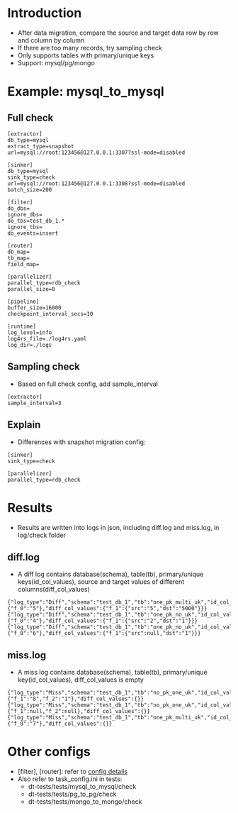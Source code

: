# Introduction
- After data migration, compare the source and target data row by row and column by column
- If there are too many records, try sampling check
- Only supports tables with primary/unique keys
- Support: mysql/pg/mongo

# Example: mysql_to_mysql
## Full check
```
[extractor]
db_type=mysql
extract_type=snapshot
url=mysql://root:123456@127.0.0.1:3307?ssl-mode=disabled

[sinker]
db_type=mysql
sink_type=check
url=mysql://root:123456@127.0.0.1:3308?ssl-mode=disabled
batch_size=200

[filter]
do_dbs=
ignore_dbs=
do_tbs=test_db_1.*
ignore_tbs=
do_events=insert

[router]
db_map=
tb_map=
field_map=

[parallelizer]
parallel_type=rdb_check
parallel_size=8

[pipeline]
buffer_size=16000
checkpoint_interval_secs=10

[runtime]
log_level=info
log4rs_file=./log4rs.yaml
log_dir=./logs
```

## Sampling check
- Based on full check config, add sample_interval
```
[extractor]
sample_interval=3
```

## Explain
- Differences with snapshot migration config:

```
[sinker]
sink_type=check

[parallelizer]
parallel_type=rdb_check
```

# Results
- Results are written into logs in json, including diff.log and miss.log, in log/check folder

## diff.log
- A diff log contains database(schema), table(tb), primary/unique keys(id_col_values), source and target values ​​of different columns(diff_col_values)

```
{"log_type":"Diff","schema":"test_db_1","tb":"one_pk_multi_uk","id_col_values":{"f_0":"5"},"diff_col_values":{"f_1":{"src":"5","dst":"5000"}}}
{"log_type":"Diff","schema":"test_db_1","tb":"one_pk_no_uk","id_col_values":{"f_0":"4"},"diff_col_values":{"f_1":{"src":"2","dst":"1"}}}
{"log_type":"Diff","schema":"test_db_1","tb":"one_pk_no_uk","id_col_values":{"f_0":"6"},"diff_col_values":{"f_1":{"src":null,"dst":"1"}}}
```

## miss.log
- A miss log contains database(schema), table(tb), primary/unique key(id_col_values), diff_col_values is empty

```
{"log_type":"Miss","schema":"test_db_1","tb":"no_pk_one_uk","id_col_values":{"f_1":"8","f_2":"1"},"diff_col_values":{}}
{"log_type":"Miss","schema":"test_db_1","tb":"no_pk_one_uk","id_col_values":{"f_1":null,"f_2":null},"diff_col_values":{}}
{"log_type":"Miss","schema":"test_db_1","tb":"one_pk_multi_uk","id_col_values":{"f_0":"7"},"diff_col_values":{}}
```

# Other configs
- [filter], [router]: refer to [config details](../config.md)
- Also refer to task_config.ini in tests:
    - dt-tests/tests/mysql_to_mysql/check
    - dt-tests/tests/pg_to_pg/check
    - dt-tests/tests/mongo_to_mongo/check